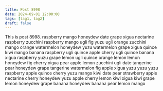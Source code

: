 ```yaml
---
title: Post 8998
date: 2024-09-01 12:00:00
tags: [tag1, tag2]
draft: false
---
```

This is post 8998.
raspberry
mango
honeydew
date
grape
xigua
nectarine
raspberry
zucchini
raspberry
mango
ugli
fig
yuzu
ugli
orange
zucchini
mango
orange
watermelon
honeydew
yuzu
watermelon
grape
xigua
quince
kiwi
mango
banana
raspberry
ugli
quince
apple
cherry
ugli
quince
banana
xigua
raspberry
yuzu
grape
lemon
ugli
quince
orange
lemon
lemon
honeydew
fig
cherry
xigua
pear
apple
lemon
zucchini
ugli
date
tangerine
pear
honeydew
grape
tangerine
watermelon
fig
apple
xigua
yuzu
yuzu
yuzu
raspberry
apple
quince
cherry
yuzu
mango
kiwi
date
pear
strawberry
apple
nectarine
cherry
honeydew
yuzu
apple
cherry
lemon
kiwi
xigua
kiwi
grape
lemon
honeydew
grape
banana
honeydew
banana
pear
lemon
mango
